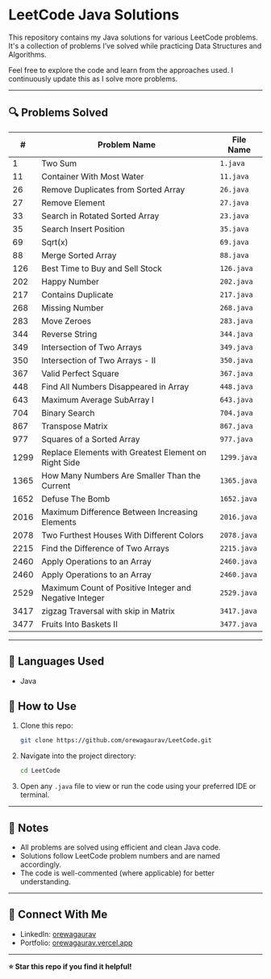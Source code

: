 # LeetCode Java Solutions

This repository contains my Java solutions for various LeetCode problems. It's a collection of problems I’ve solved while practicing Data Structures and Algorithms.

Feel free to explore the code and learn from the approaches used. I continuously update this as I solve more problems.

---

## 🔍 Problems Solved

| #   | Problem Name                                  | File Name     |
|-----|-----------------------------------------------|---------------|
| 1   | Two Sum                                       | `1.java`      |
| 11  | Container With Most Water                     | `11.java`     |
| 26  | Remove Duplicates from Sorted Array           | `26.java`     |
| 27  | Remove Element                                | `27.java`     |
| 33  | Search in Rotated Sorted Array                | `23.java`     |
| 35  | Search Insert Position                        | `35.java`     |
| 69  | Sqrt(x)                                       | `69.java`     |
| 88  | Merge Sorted Array                            | `88.java`     |
| 126 | Best Time to Buy and Sell Stock               | `126.java`    |
| 202 | Happy Number                                  | `202.java`    |
| 217 | Contains Duplicate                            | `217.java`    |
| 268 | Missing Number                                | `268.java`    |
| 283 | Move Zeroes                                   | `283.java`    |
| 344 | Reverse String                                | `344.java`    |
| 349 | Intersection of Two Arrays                    | `349.java`    |
| 350 | Intersection of Two Arrays - II               | `350.java`    |
| 367 | Valid Perfect Square                          | `367.java`    |
| 448 | Find All Numbers Disappeared in Array         | `448.java`    |
| 643 | Maximum Average SubArray I                    | `643.java`    |
| 704 | Binary Search                                 | `704.java`    |
| 867 | Transpose Matrix                              | `867.java`    |
| 977 | Squares of a Sorted Array                     | `977.java`    |
| 1299 |Replace Elements with Greatest Element on Right Side | `1299.java`    |
| 1365| How Many Numbers Are Smaller Than the Current  | `1365.java`   |
| 1652| Defuse The Bomb                                | `1652.java`   |
| 2016| Maximum Difference Between Increasing Elements | `2016.java`   |
| 2078| Two Furthest Houses With Different Colors      | `2078.java`   |
| 2215| Find the Difference of Two Arrays              | `2215.java`   |
| 2460| Apply Operations to an Array                   | `2460.java`   |
| 2460| Apply Operations to an Array                   | `2460.java`   |
| 2529| Maximum Count of Positive Integer and Negative Integer| `2529.java`   |
| 3417| zigzag Traversal with skip in Matrix           | `3417.java`   |
| 3477| Fruits Into Baskets II                         | `3477.java`   |


---

## 🧠 Languages Used

- Java

## 🚀 How to Use

1. Clone this repo:
   ```bash
   git clone https://github.com/orewagaurav/LeetCode.git
   ```

2. Navigate into the project directory:
   ```bash
   cd LeetCode
   ```

3. Open any `.java` file to view or run the code using your preferred IDE or terminal.

---

## 📌 Notes

- All problems are solved using efficient and clean Java code.
- Solutions follow LeetCode problem numbers and are named accordingly.
- The code is well-commented (where applicable) for better understanding.

---

## 🔗 Connect With Me

- LinkedIn: [orewagaurav](https://linkedin.com/in/orewagaurav)
- Portfolio: [orewagaurav.vercel.app](https://orewagaurav.vercel.app)

---

**⭐ Star this repo if you find it helpful!**
